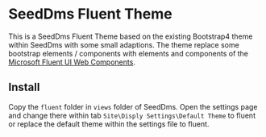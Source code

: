 # SeedDms Fluent Theme

This is a SeedDms Fluent Theme based on the existing Bootstrap4 theme within SeedDms with some small adaptions. The theme replace some bootstrap elements / components with elements and components of the [Microsoft Fluent UI Web Components](https://github.com/microsoft/fluentui/tree/master/packages/web-components).

## Install

Copy the ``fluent`` folder in ``views`` folder of SeedDms. Open the settings page and change there within tab `Site\Disply Settings\Default Theme` to fluent or replace the default theme within the settings file to fluent.
